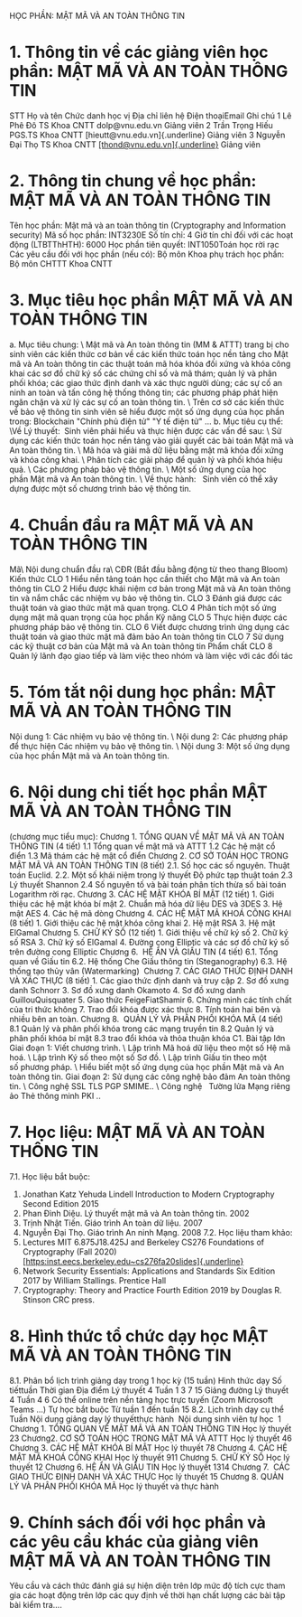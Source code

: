 HỌC PHẦN: MẬT MÃ VÀ AN TOÀN THÔNG TIN 
# 1. Thông tin về các giảng viên học phần: MẬT MÃ VÀ AN TOÀN THÔNG TIN 
STT Họ và tên Chức danh học vị Địa chỉ liên hệ Điện thoạiEmail Ghi chú 1 Lê Phê Đô TS Khoa CNTT dolp\@vnu.edu.vn Giảng viên 2 Trần Trọng Hiếu PGS.TS Khoa CNTT [hieutt\@vnu.edu.vn]{.underline} Giảng viên 3 Nguyễn Đại Thọ TS Khoa CNTT [[thond\@vnu.edu.vn]{.underline}](mailto:thond@vnu.edu.vn) Giảng viên 
# 2. Thông tin chung về học phần: MẬT MÃ VÀ AN TOÀN THÔNG TIN 
Tên học phần: Mật mã và an toàn thông tin (Cryptography and Information security) Mã số học phần: INT3230E Số tín chỉ: 4 Giờ tín chỉ đối với các hoạt động (LTBTThHTH): 6000 Học phần tiên quyết: INT1050Toán học rời rạc Các yêu cầu đối với học phần (nếu có): Bộ môn Khoa phụ trách học phần: Bộ môn CHTTT Khoa CNTT 
# 3. Mục tiêu học phần MẬT MÃ VÀ AN TOÀN THÔNG TIN 
a. Mục tiêu chung: \ Mật mã và An toàn thông tin (MM & ATTT) trang bị cho sinh viên các kiến thức cơ bản về các kiến thức toán học nền tảng cho Mật mã và An toàn thông tin các thuật toán mã hóa khóa đối xứng và khóa công khai các sơ đồ chữ ký số các chứng chỉ số và mã thám; quản lý và phân phối khóa; các giao thức định danh và xác thực người dùng; các sự cố an ninh an toàn và tấn công hệ thống thông tin; các phương pháp phát hiện ngăn chặn và xử lý các sự cố an toàn thông tin. \ Trên cơ sở các kiến thức về bảo vệ thông tin sinh viên sẽ hiểu được một số ứng dụng của học phần trong: Blockchain "Chính phủ điện tử" "Y tế điện tử" ... b. Mục tiêu cụ thể: \Về Lý thuyết:  Sinh viên phải hiểu và thực hiện được các vấn đề sau: \ Sử dụng các kiến thức toán học nền tảng vào giải quyết các bài toán Mật mã và An toàn thông tin. \ Mã hóa và giải mã dữ liệu bằng mật mã khóa đối xứng và khóa công khai. \ Phân tích các giải pháp để quản lý và phối khóa hiệu quả. \ Các phương pháp bảo vệ thông tin. \ Một số ứng dụng của học phần Mật mã và An toàn thông tin. \ Về thực hành:   Sinh viên có thể xây dựng được một số chương trình bảo vệ thông tin.
# 4. Chuẩn đầu ra MẬT MÃ VÀ AN TOÀN THÔNG TIN 
Mã\ Nội dung chuẩn đầu ra\ CĐR (Bắt đầu bằng động từ theo thang Bloom) Kiến thức CLO 1 Hiểu nền tảng toán học cần thiết cho Mật mã và An toàn thông tin CLO 2 Hiểu được khái niệm cơ bản trong Mật mã và An toàn thông tin và nắm chắc các nhiệm vụ bảo vệ thông tin. CLO 3 Đánh giá được các thuật toán và giao thức mật mã quan trọng. CLO 4 Phân tích một số ứng dụng mật mã quan trọng của học phần Kỹ năng CLO 5 Thực hiện được các phương pháp bảo vệ thông tin. CLO 6 Viết được chương trình ứng dụng các thuật toán và giao thức mật mã đảm bảo An toàn thông tin CLO 7 Sử dụng các kỹ thuật cơ bản của Mật mã và An toàn thông tin Phẩm chất CLO 8 Quản lý lãnh đạo giao tiếp và làm việc theo nhóm và làm việc với các đối tác
# 5. Tóm tắt nội dung học phần: MẬT MÃ VÀ AN TOÀN THÔNG TIN 
Nội dung 1: Các nhiệm vụ bảo vệ thông tin. \ Nội dung 2: Các phương pháp để thực hiện Các nhiệm vụ bảo vệ thông
tin. \ Nội dung 3: Một số ứng dụng của học phần Mật mã và An toàn thông tin. 
# 6. Nội dung chi tiết học phần MẬT MÃ VÀ AN TOÀN THÔNG TIN 
(chương mục tiểu mục): Chương 1. TỔNG QUAN VỀ MẬT MÃ VÀ AN TOÀN THÔNG TIN (4 tiết)  1.1 Tổng quan về mật mã và ATTT 1.2 Các hệ mật cổ điển 1.3 Mã thám các hệ mật cổ điển Chương 2. CƠ SỞ TOÁN HỌC TRONG MẬT MÃ VÀ AN TOÀN THÔNG TIN (8
tiết)  2.1. Số học các số nguyên. Thuật toán Euclid. 2.2. Một số khái niệm trong lý thuyết Độ phức tạp thuật toán 2.3 Lý thuyết Shannon 2.4 Số nguyên tố và bài toán phân tích thừa số bài toán Logarithm rời
rạc. Chương 3. CÁC HỆ MẬT KHÓA BÍ MẬT (12 tiết)  1. Giới thiệu các hệ mật khóa bí mật 2. Chuẩn mã hóa dữ liệu DES và 3DES 3. Hệ mật AES 4. Các hệ mã dòng Chương 4. CÁC HỆ MẬT MÃ KHOÁ CÔNG KHAI (8 tiết)  1. Giới thiệu các hệ mật khóa công khai 2. Hệ mật RSA 3. Hệ mật ElGamal   Chương 5. CHỮ KÝ SỐ (12 tiết) 1. Giới thiệu về chữ ký số 2. Chữ ký số RSA 3. Chữ ký số ElGamal 4. Đường cong Elliptic và các sơ đồ chữ ký số trên đường cong Elliptic Chương 6.  HỆ ẨN VÀ GIẤU TIN (4 tiết) 6.1. Tổng quan về Giấu tin 6.2. Hệ thống Che Giấu thông tin (Steganography) 6.3. Hệ thống tạo thủy vân (Watermarking)  Chương 7. CÁC GIAO THỨC ĐỊNH DANH VÀ XÁC THỰC (8 tiết) 1. Các giao thức định danh và truy cập 2. Sơ đồ xưng danh Schnorr 3. Sơ đồ xưng danh Okamoto 4. Sơ đồ xưng danh GuillouQuisquater 5. Giao thức FeigeFiatShamir 6. Chứng minh các tính chất của tri thức không 7. Trao đổi khóa được xác thực 8. Tính toán hai bên và nhiều bên an toàn. Chương 8.  QUẢN LÝ VÀ PHÂN PHỐI KHÓA MÃ (4 tiết) 8.1 Quản lý và phân phối khóa trong các mạng truyền tin 8.2 Quản lý và phân phối khóa bí mật 8.3 trao đổi khóa và thỏa thuận khóa C1. Bài tập lớn Giai đoạn 1: Viết chương trình. \ Lập trình Mã hoá dữ liệu theo một số Hệ mã hoá. \ Lập trình Ký số theo một số Sơ đồ. \ Lập trình Giấu tin theo một số phương pháp. \ Hiểu biết một số ứng dụng của học phần Mật mã và An toàn thông tin. Giai đoạn 2: Sử dụng các công nghệ bảo đảm An toàn thông tin. \ Công nghệ  SSL TLS PGP SMIME.. \ Công nghệ   Tường lửa Mạng riêng ảo Thẻ thông minh PKI .. 
# 7. Học liệu: MẬT MÃ VÀ AN TOÀN THÔNG TIN 
7.1. Học liệu bắt buộc:  
1. Jonathan Katz Yehuda Lindell Introduction to Modern Cryptography Second Edition 2015 
2. Phan Đình Diệu. Lý thuyết mật mã và An toàn thông tin. 2002 
3. Trịnh Nhật Tiến. Giáo trình An toàn dữ liệu. 2007 
4. Nguyễn Đại Thọ. Giáo trình An ninh Mạng. 2008 
7.2. Học liệu tham khảo: 
1. Lectures MIT 6.875J18.425J and Berkeley CS276 Foundations of Cryptography (Fall 2020) [[https:inst.eecs.berkeley.edu\~cs276fa20slides]{.underline}](https:inst.eecs.berkeley.edu~cs276fa20slides) 
2. Network Security Essentials: Applications and Standards Six Edition 2017 by William Stallings. Prentice Hall 
3. Cryptography: Theory and Practice Fourth Edition 2019 by Douglas R. Stinson CRC press.
# 8. Hình thức tổ chức dạy học MẬT MÃ VÀ AN TOÀN THÔNG TIN 
8.1. Phân bổ lịch trình giảng dạy trong 1 học kỳ (15 tuần) Hình thức dạy Số tiếttuần Thời gian Địa điểm Lý thuyết 4 Tuần 1 3 7 15 Giảng đường Lý thuyết 4 Tuần 4 6 Có thể online trên nền tảng học trực tuyến (Zoom Microsoft Teams ...) Tự học bắt buộc Từ tuần 1 đến tuần 15 8.2. Lịch trình dạy cụ thể  Tuần Nội dung giảng dạy lý thuyếtthực hành  Nội dung sinh viên tự học  1 Chương 1. TỔNG QUAN VỀ MẬT MÃ VÀ AN TOÀN THÔNG TIN Học lý thuyết 23 Chương2. CƠ SỞ TOÁN HỌC TRONG MẬT MÃ VÀ ATTT Học lý thuyết 46 Chương 3. CÁC HỆ MẬT KHÓA BÍ MẬT Học lý thuyết 78 Chương 4. CÁC HỆ MẬT MÃ KHOÁ CÔNG KHAI Học lý thuyết 911 Chương 5. CHỮ KÝ SỐ Học lý thuyết 12 Chương 6. HỆ ẨN VÀ GIẤU TIN Học lý thuyết 1314 Chương 7.  CÁC GIAO THỨC ĐỊNH DANH VÀ XÁC THỰC Học lý thuyết 15 Chương 8. QUẢN LÝ VÀ PHÂN PHỐI KHÓA MÃ Học lý thuyết và thực hành 
# 9. Chính sách đối với học phần và các yêu cầu khác của giảng viên MẬT MÃ VÀ AN TOÀN THÔNG TIN 
Yêu cầu và cách thức đánh giá sự hiện diện trên lớp mức độ tích cực tham gia các hoạt động trên lớp các quy định về thời hạn chất lượng các bài tập bài kiểm tra.... 
